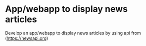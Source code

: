# App/webapp to display news articles
Develop an app/webapp to display news articles by using api from (https://newsapi.org)
